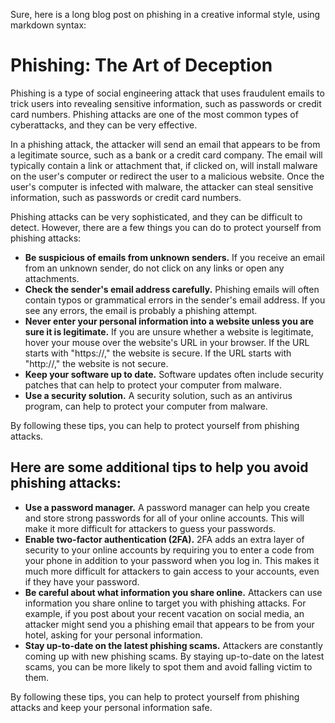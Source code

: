Sure, here is a long blog post on phishing in a creative informal style, using markdown syntax:

# Phishing: The Art of Deception

Phishing is a type of social engineering attack that uses fraudulent emails to trick users into revealing sensitive information, such as passwords or credit card numbers. Phishing attacks are one of the most common types of cyberattacks, and they can be very effective.

In a phishing attack, the attacker will send an email that appears to be from a legitimate source, such as a bank or a credit card company. The email will typically contain a link or attachment that, if clicked on, will install malware on the user's computer or redirect the user to a malicious website. Once the user's computer is infected with malware, the attacker can steal sensitive information, such as passwords or credit card numbers.

Phishing attacks can be very sophisticated, and they can be difficult to detect. However, there are a few things you can do to protect yourself from phishing attacks:

* **Be suspicious of emails from unknown senders.** If you receive an email from an unknown sender, do not click on any links or open any attachments.
* **Check the sender's email address carefully.** Phishing emails will often contain typos or grammatical errors in the sender's email address. If you see any errors, the email is probably a phishing attempt.
* **Never enter your personal information into a website unless you are sure it is legitimate.** If you are unsure whether a website is legitimate, hover your mouse over the website's URL in your browser. If the URL starts with "https://," the website is secure. If the URL starts with "http://," the website is not secure.
* **Keep your software up to date.** Software updates often include security patches that can help to protect your computer from malware.
* **Use a security solution.** A security solution, such as an antivirus program, can help to protect your computer from malware.

By following these tips, you can help to protect yourself from phishing attacks.

## Here are some additional tips to help you avoid phishing attacks:

* **Use a password manager.** A password manager can help you create and store strong passwords for all of your online accounts. This will make it more difficult for attackers to guess your passwords.
* **Enable two-factor authentication (2FA).** 2FA adds an extra layer of security to your online accounts by requiring you to enter a code from your phone in addition to your password when you log in. This makes it much more difficult for attackers to gain access to your accounts, even if they have your password.
* **Be careful about what information you share online.** Attackers can use information you share online to target you with phishing attacks. For example, if you post about your recent vacation on social media, an attacker might send you a phishing email that appears to be from your hotel, asking for your personal information.
* **Stay up-to-date on the latest phishing scams.** Attackers are constantly coming up with new phishing scams. By staying up-to-date on the latest scams, you can be more likely to spot them and avoid falling victim to them.

By following these tips, you can help to protect yourself from phishing attacks and keep your personal information safe.